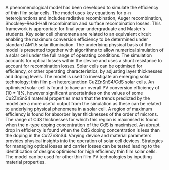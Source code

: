 A phenomenological model has been developed to simulate the efficiency of thin film solar cells. The model uses key equations for p-n heterojunctions and includes radiative recombination, Auger recombination, Shockley–Read–Hall recombination and surface recombination losses. This framework is appropriate for final year undergraduate and Master's students. Key solar cell phenomena are related to an equivalent circuit enabling the maximum conversion efficiency to be determined under standard AM1.5 solar illumination. The underlying physical basis of the model is presented together with algorithms to allow numerical simulation of a solar cell under the full range of operating conditions. The simulation accounts for optical losses within the device and uses a shunt resistance to account for recombination losses. Solar cells can be optimised for efficiency, or other operating characteristics, by adjusting layer thicknesses and doping levels. The model is used to investigate an emerging solar technology: thin film p-n heterojunction Cu2ZnSnS4/CdS solar cells. An optimised solar cell is found to have an overall PV conversion efficiency of (10 ± 1)%, however significant uncertainties on the values of some Cu2ZnSnS4 material properties mean that the trends predicted by the model are a more useful output from the simulation as these can be related to underlying physical phenomena in a solar cell. A region of maximum efficiency is found for absorber layer thicknesses of the order of microns. The range of CdS thicknesses for which this region is maximised is found when the n-type doping concentration of the CdS is maximised. An abrupt drop in efficiency is found when the CdS doping concentration is less than the doping in the Cu2ZnSnS4. Varying device and material parameters provides physical insights into the operation of solar cell devices. Strategies for managing optical losses and carrier losses can be tested leading to the identification of designs optimised for high efficiency thin film solar cells. The model can be used for other thin film PV technologies by inputting material properties.
